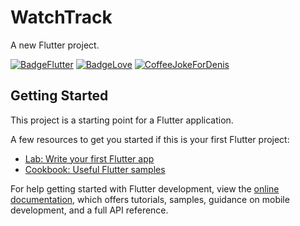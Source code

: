 # WatchTrack

A new Flutter project.

[![BadgeFlutter](https://forthebadge.com/images/badges/made-with-flutter.svg)](https://flutter.dev) [![BadgeLove](https://forthebadge.com/images/badges/built-with-love.svg)]()
[![CoffeeJokeForDenis](https://forthebadge.com/images/badges/contains-17-coffee-cups.svg)]()

## Getting Started

This project is a starting point for a Flutter application.

A few resources to get you started if this is your first Flutter project:

- [Lab: Write your first Flutter app](https://docs.flutter.dev/get-started/codelab)
- [Cookbook: Useful Flutter samples](https://docs.flutter.dev/cookbook)

For help getting started with Flutter development, view the
[online documentation](https://docs.flutter.dev/), which offers tutorials,
samples, guidance on mobile development, and a full API reference.
